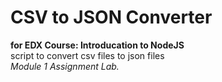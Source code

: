 # CSV to JSON Converter

<strong>for EDX Course: Introducation to NodeJS</strong><br>
script to convert csv files to json files<br>
<i>Module 1 Assignment Lab.</i>
